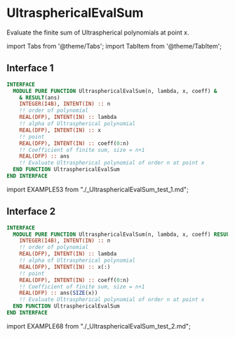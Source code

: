 # UltrasphericalEvalSum

Evaluate the finite sum of Ultraspherical polynomials at point x.

import Tabs from '@theme/Tabs';
import TabItem from '@theme/TabItem';

## Interface 1

<Tabs>
<TabItem value="interface" label="܀ Interface" default>

```fortran
INTERFACE
  MODULE PURE FUNCTION UltrasphericalEvalSum(n, lambda, x, coeff) &
    & RESULT(ans)
    INTEGER(I4B), INTENT(IN) :: n
    !! order of polynomial
    REAL(DFP), INTENT(IN) :: lambda
    !! alpha of Ultraspherical polynomial
    REAL(DFP), INTENT(IN) :: x
    !! point
    REAL(DFP), INTENT(IN) :: coeff(0:n)
    !! Coefficient of finite sum, size = n+1
    REAL(DFP) :: ans
    !! Evaluate Ultraspherical polynomial of order n at point x
  END FUNCTION UltrasphericalEvalSum
END INTERFACE
```

</TabItem>

<TabItem value="example" label="️܀ See example">

import EXAMPLE53 from "./_UltrasphericalEvalSum_test_1.md";

<EXAMPLE53 />

</TabItem>

<TabItem value="close" label="↢ ">

</TabItem>
</Tabs>

## Interface 2

<Tabs>
<TabItem value="interface" label="܀ Interface" default>

```fortran
INTERFACE
  MODULE PURE FUNCTION UltrasphericalEvalSum(n, lambda, x, coeff) RESULT(ans)
    INTEGER(I4B), INTENT(IN) :: n
    !! order of polynomial
    REAL(DFP), INTENT(IN) :: lambda
    !! alpha of Ultraspherical polynomial
    REAL(DFP), INTENT(IN) :: x(:)
    !! point
    REAL(DFP), INTENT(IN) :: coeff(0:n)
    !! Coefficient of finite sum, size = n+1
    REAL(DFP) :: ans(SIZE(x))
    !! Evaluate Ultraspherical polynomial of order n at point x
  END FUNCTION UltrasphericalEvalSum
END INTERFACE
```

</TabItem>

<TabItem value="example" label="️܀ See example">

import EXAMPLE68 from "./_UltrasphericalEvalSum_test_2.md";

<EXAMPLE68 />

</TabItem>

<TabItem value="close" label="↢ ">

</TabItem>
</Tabs>
